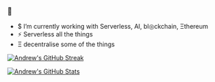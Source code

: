 ### 👋

- $ I’m currently working with Serverless, AI, bl◎ckchain, Ξthereum
- ⚡ Serverless all the things
- Ξ decentralise some of the things
<!--
**AndrewKeig/AndrewKeig** is a ✨ _special_ ✨ repository because its `README.md` (this file) appears on your GitHub profile. ΔIRΔ$◎LΞ

Here are some ideas to get you started:


- 🌱 I’m currently learning ...
- 👯 I’m looking to collaborate on ...
- 🤔 I’m looking for help with ...
- 💬 Ask me about ...
- 📫 How to reach me: ...
- 😄 Pronouns: ...
- ⚡ Fun fact: ...
-->

[![Andrew's GitHub Streak](https://github-readme-streak-stats.herokuapp.com?user=andrewkeig&hide_border=true)](https://git.io/streak-stats)

[![Andrew's GitHub Stats](https://github-readme-stats.vercel.app/api?username=andrewkeig)](https://github.com/andrewkeig/github-readme-stats)
